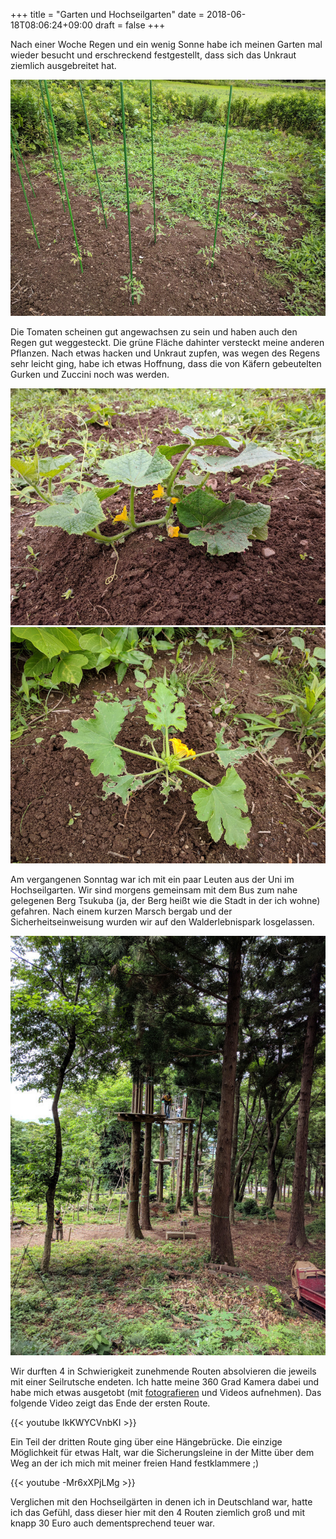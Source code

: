 +++
title = "Garten und Hochseilgarten"
date = 2018-06-18T08:06:24+09:00
draft = false
+++

Nach einer Woche Regen und ein wenig Sonne habe ich meinen Garten mal wieder
besucht und erschreckend festgestellt, dass sich das Unkraut ziemlich
ausgebreitet hat.

![Garten](/img/2018_06_18/garden.jpg)

Die Tomaten scheinen gut angewachsen zu sein und haben auch den Regen gut
weggesteckt. Die grüne Fläche dahinter versteckt meine anderen Pflanzen.
Nach etwas hacken und Unkraut zupfen, was wegen des Regens sehr leicht ging,
habe ich etwas Hoffnung, dass die von Käfern gebeutelten Gurken und Zuccini noch
was werden.

![Gurke](/img/2018_06_18/cucumber.jpg)
![Zuccini](/img/2018_06_18/zuccini.jpg)

Am vergangenen Sonntag war ich mit ein paar Leuten aus der Uni im Hochseilgarten.
Wir sind morgens gemeinsam mit dem Bus zum nahe gelegenen Berg Tsukuba (ja, der
Berg heißt wie die Stadt in der ich wohne) gefahren. Nach einem kurzen Marsch
bergab und der Sicherheitseinweisung wurden wir auf den Walderlebnispark
losgelassen.

![Trampolinhalle 2/2](/img/2018_06_18/highrope.jpg)

Wir durften 4 in Schwierigkeit zunehmende Routen absolvieren die jeweils mit
einer Seilrutsche endeten. Ich hatte meine 360 Grad Kamera dabei und habe mich
etwas ausgetobt (mit [fotografieren] und Videos aufnehmen). Das folgende Video
zeigt das Ende der ersten Route.

{{< youtube IkKWYCVnbKI >}}

Ein Teil der dritten Route ging über eine Hängebrücke. Die einzige Möglichkeit
für etwas Halt, war die Sicherungsleine in der Mitte über dem Weg an der ich
mich mit meiner freien Hand festklammere ;)

{{< youtube -Mr6xXPjLMg >}}

Verglichen mit den Hochseilgärten in denen ich in Deutschland war, hatte ich das
Gefühl, dass dieser hier mit den 4 Routen ziemlich groß und mit knapp 30 Euro
auch dementsprechend teuer war.

<!-- Links: -->
[fotografieren]: https://www.flickr.com/photos/felixdollack/albums/72157696410649171
